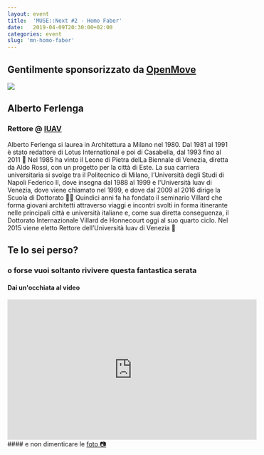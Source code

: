 ```yaml
---
layout: event
title:  'MUSE::Next #2 - Homo Faber'
date:   2019-04-09T20:30:00+02:00
categories: event
slug: 'mn-homo-faber'
---
```

## Gentilmente sponsorizzato da [OpenMove](//www.openmove.com)
<img src="../../../img/sponsor/openMove-slide.jpg">

## Alberto Ferlenga
### Rettore @ [IUAV](//www.iuav.it/homepage/)

Alberto Ferlenga si laurea in Architettura a Milano nel 1980. Dal 1981 al 1991 è stato redattore di Lotus International e poi di Casabella, dal 1993 fino al 2011 🏡 Nel 1985 ha vinto il Leone di Pietra delLa Biennale di Venezia, diretta da Aldo Rossi, con un progetto per la città di Este. La sua carriera universitaria si svolge tra il Politecnico di Milano, l’Università degli Studi di Napoli Federico II, dove insegna dal 1988 al 1999 e l'Università Iuav di Venezia, dove viene chiamato nel 1999, e dove dal 2009 al 2016 dirige la Scuola di Dottorato 👩‍🎓 Quindici anni fa ha fondato il seminario Villard che forma giovani architetti attraverso viaggi e incontri svolti in forma itinerante nelle principali città e università italiane e, come sua diretta conseguenza, il Dottorato Internazionale Villard de Honnecourt oggi al suo quarto ciclo. Nel 2015 viene eletto Rettore dell’Università Iuav di Venezia 🦁

## Te lo sei perso?
### o forse vuoi soltanto rivivere questa fantastica serata
<section class="fb-links">

#### Dai un'occhiata al video
<iframe width="560" height="315" src="https://www.youtube.com/embed/H6ekLH9itlE" frameborder="0" allow="accelerometer; autoplay; clipboard-write; encrypted-media; gyroscope; picture-in-picture" allowfullscreen></iframe>
#### e non dimenticare le <a id="fb_photo_album" class="btn-facebook" target="_blank" href="//bit.ly/musenext2p">foto &#128247;</a>
</section>